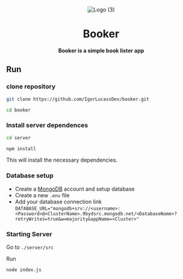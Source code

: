 <br>

<div align="center">

![Logo (3)](https://github.com/IgorLucassDev/booker/assets/62673756/1a2d1add-5ae2-4441-ad35-a4a3477e0441)


  <h1 align="center">Booker</h1>
  
  <p align="center">
    <strong>Booker is a simple book lister app</strong>
  </p>

</div>




## Run




### clone repository
```bash
git clone https://github.com/IgorLucassDev/booker.git
```

```bash
cd booker
```

### Install server dependences
```bash
cd server
```

```bash
npm install
```

This will install the necessary dependencies.

### Database setup
* Create a <a href="https://www.mongodb.com/">MongoDB</a> account and setup database
* Create a new `.env` file 
* Add your database connection link `DATABASE_URL="mongodb+srv://<username>:<Password>@<ClusterName>.9bydsrc.mongodb.net/<DatabaseName>?retryWrites=true&w=majority&appName=<Cluster>"`

### Starting Server
Go to `./server/src`

Run
```bash
node index.js
```




